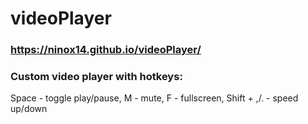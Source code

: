 # videoPlayer
### https://ninox14.github.io/videoPlayer/
### Custom video player with hotkeys:
Space - toggle play/pause, M - mute, F - fullscreen,
Shift + ,/. - speed up/down

